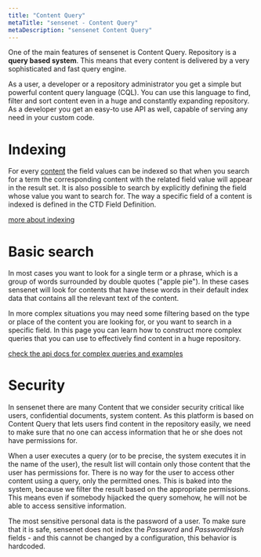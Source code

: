 ```yaml
---
title: "Content Query"
metaTitle: "sensenet - Content Query"
metaDescription: "sensenet Content Query"
---
```


One of the main features of sensenet is Content Query. Repository is a **query based system**. This means that every content is delivered by a very sophisticated and fast query engine.

As a user, a developer or a repository administrator you get a simple but powerful content query language (CQL). You can use this language to find, filter and sort content even in a huge and constantly expanding repository. As a developer you get an easy-to use API as well, capable of serving any need in your custom code.

# Indexing

For every [content](/concepts/content-management) the field values can be indexed so that when you search for a term the corresponding content with the related field value will appear in the result set. It is also possible to search by explicitly defining the field whose value you want to search for. The way a specific field of a content is indexed is defined in the CTD Field Definition.

[more about indexing](/concepts/basics/04-search#metadataindexing,searchingbyfields)

# Basic search

In most cases you want to look for a single term or a phrase, which is a group of words surrounded by double quotes ("apple pie"). In these cases sensenet will look for contents that have these words in their default index data that contains all the relevant text of the content.

In more complex situations you may need some filtering based on the type or place of the content you are looking for, or you want to search in a specific field. In this page you can learn how to construct more complex queries that you can use to effectively find content in a huge repository.

[check the api docs for complex queries and examples](/api-docs/querying)

# Security

In sensenet there are many Content that we consider security critical like users, confidential documents, system content. As this platform is based on Content Query that lets users find content in the repository easily, we need to make sure that no one can access information that he or she does not have permissions for.

When a user executes a query (or to be precise, the system executes it in the name of the user), the result list will contain only those content that the user has permissions for. There is no way for the user to access other content using a query, only the permitted ones. This is baked into the system, because we filter the result based on the appropriate permissions. This means even if somebody hijacked the query somehow, he will not be able to access sensitive information.

The most sensitive personal data is the password of a user. To make sure that it is safe, sensenet does not index the *Password* and *PasswordHash* fields - and this cannot be changed by a configuration, this behavior is hardcoded.
